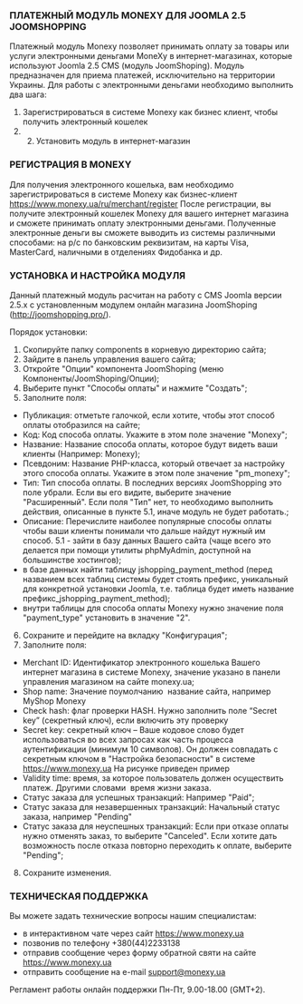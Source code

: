 ### ПЛАТЕЖНЫЙ МОДУЛЬ MONEXY ДЛЯ JOOMLA 2.5 JOOMSHOPPING

Платежный модуль Monexy позволяет принимать оплату за товары или услуги электронными деньгами MoneXy в интернет-магазинах, которые используют Joomla 2.5 CMS (модуль JoomShoping). Модуль предназначен для приема платежей, исключительно на территории Украины. Для работы с электронными деньгами необходимо выполнить два шага:

1. Зарегистрироваться в системе Monexy как бизнес клиент, чтобы получить электронный кошелек 
2. 2. Установить модуль в интернет-магазин

### РЕГИСТРАЦИЯ В MONEXY

Для получения электронного кошелька, вам необходимо зарегистрироваться в системе Monexy как бизнес-клиент https://www.monexy.ua/ru/merchant/register После регистрации, вы получите электронный кошелек Monexy для вашего интернет магазина и сможете принимать оплату электронными деньгами. Полученные электронные деньги вы сможете выводить из системы различными способами: на р/с по банковским реквизитам, на карты Visa, MasterCard, наличными в отделениях Фидобанка и др.

### УСТАНОВКА И НАСТРОЙКА МОДУЛЯ

Данный платежный модуль расчитан на работу с CMS Joomla версии 2.5.x с установленным модулем онлайн магазина JoomShoping (http://joomshopping.pro/).

Порядок установки:

1. Скопируйте папку components в корневую директорию сайта;
2. Зайдите в панель управления вашего сайта;
3. Откройте "Опции" компонента JoomShoping (меню Компоненты/JoomShoping/Опции);
4. Выберите пункт "Способы оплаты" и нажмите "Создать";
5. Заполните поля:

 - Публикация: отметьте галочкой, если хотите, чтобы этот способ оплаты отобразился на сайте;
 - Код: Код способа оплаты. Укажите в этом поле значение "Monexy";
 - Название: Название способа оплаты, которое будут видеть ваши клиенты (Например: Monexy);
 - Псевдоним: Название PHP-класса, который отвечает за настройку этого способа оплаты. Укажите в этом поле значение "pm_monexy";
 - Тип: Тип способа оплаты. В последних версиях JoomShopping это поле убрали. Если вы его видите, выберите значение "Расширенный". Если поля "Тип" нет, то необходимо выполнить действия, описанные в пункте 5.1, иначе модуль не будет работать.;
 - Описание: Перечислите наиболее популярные способы оплаты чтобы ваши клиенты понимали что дальше найдут нужный им способ.
5.1 - зайти в базу данных Вашего сайта (чаще всего это делается при помощи утилиты phpMyAdmin, доступной на большинстве хостингов);
- в базе данных найти таблицу jshopping_payment_method (перед названием всех таблиц системы будет стоять префикс, уникальный для конкретной установки Joomla, т.е. таблица будет иметь название префикс_jshopping_payment_method);
- внутри таблицы для способа оплаты Monexy нужно значение поля "payment_type" установить в значение "2".
6. Сохраните и перейдите на вкладку "Конфигурация";
7. Заполните поля:
 - Merchant ID: Идентификатор электронного кошелька Вашего интернет магазина в системе Monexy, значение указано в панели управления магазином на сайте monexy.ua;
 - Shop name: Значение по­умолчанию ­ название сайта, например MyShop Monexy
 - Check hash: флаг проверки HASH. Нужно заполнить поле “Secret key” (секретный ключ), если включить эту проверку
 - Secret key: секретный ключ – Ваше кодовое слово будет использоваться во всех запросах как часть процесса аутентификации (минимум 10 символов). Он должен совпадать с секретным ключом в "Настройка безопасности" в системе https://www.monexy.ua На рисунке приведен пример
 - Validity time: время, за которое пользователь должен осуществить платеж. Другими словами ­ время жизни заказа.
 - Статус заказа для успешных транзакций: Например "Paid";
 - Статус заказа для незавершенных транзакций: Начальный статус заказа, например "Pending"
 - Статус заказа для неуспешных транзакций: Если при отказе оплаты нужно отменять заказ, то выберите "Canceled". Если хотите дать возможность после отказа повторно переходить к оплате, выберите "Pending";
8. Сохраните изменения.

### ТЕХНИЧЕСКАЯ ПОДДЕРЖКА

Вы можете задать технические вопросы нашим специалистам:

- в интерактивном чате через сайт https://www.monexy.ua
- позвонив по телефону +380(44)2233138
- отправив сообщение через форму обратной святи на сайте https://www.monexy.ua
- отправить сообщение на e-mail support@monexy.ua

Регламент работы онлайн поддержки Пн-Пт, 9.00-18.00 (GMT+2).
